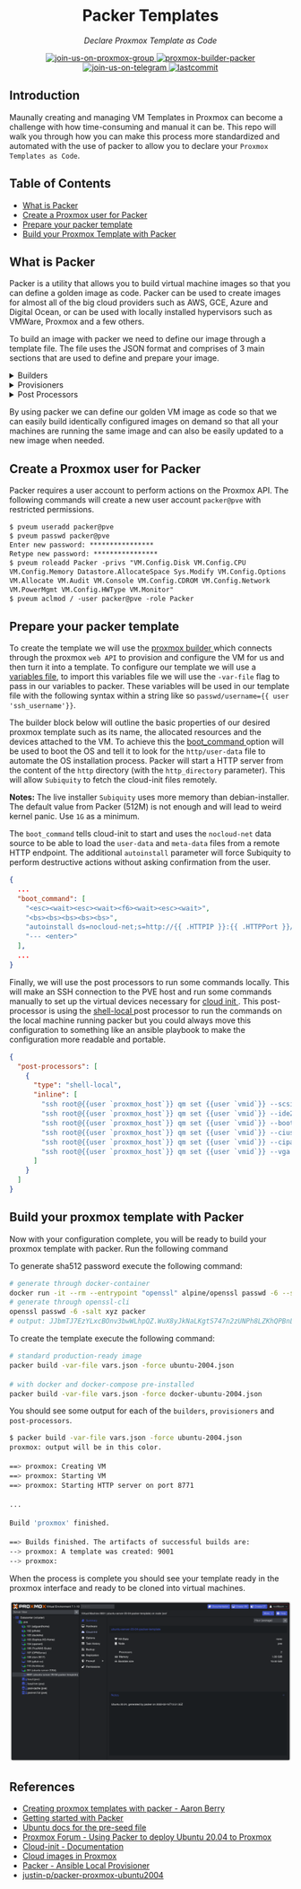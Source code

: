 <h1 align="center">Packer Templates</h1>
<p align="center">
    <em>Declare Proxmox Template as Code</em>
</p>
<p align="center">
    <a href="https://t.me/pve_zh">
        <img src="https://img.shields.io/badge/join-us%20on%20proxmox%20group-gray.svg?longCache=true&logo=proxmox&colorB=orange" alt="join-us-on-proxmox-group"/>
    </a>
    <a href="https://www.packer.io/plugins/builders/proxmox/">
        <img src="https://img.shields.io/badge/provider-proxmox%20builder-gray.svg?longCache=true&logo=packer&colorB=blueviolet" alt="proxmox-builder-packer"/>
    </a>
    <a href="https://t.me/joinchat/7AG3aEQ5I00wY2Q5">
        <img src="https://img.shields.io/badge/join-us%20on%20telegram-gray.svg?longCache=true&logo=telegram&colorB=blue" alt="join-us-on-telegram"/>
    </a>
    <a href="https://github.com/TechProber/cloud-estate">
        <img src="https://img.shields.io/github/last-commit/TechProber/cloud-estate" alt="lastcommit"/>
    </a>
</p>

## Introduction

Maunally creating and managing VM Templates in Proxmox can become a challenge with how time-consuming and manual it can be. This repo will walk you through how you can make this process more standardized and automated with the use of packer to allow you to declare your `Proxmox Templates as Code`.

## Table of Contents

- [What is Packer](#what-is-packer)
- [Create a Proxmox user for Packer](#create-proxmox-user-for-packer)
- [Prepare your packer template](#prepare-your-packer-template)
- [Build your Proxmox Template with Packer](#build-your-proxmox-template-with-packer)

## What is Packer

Packer is a utility that allows you to build virtual machine images so that you can define a golden image as code. Packer can be used to create images for almost all of the big cloud providers such as AWS, GCE, Azure and Digital Ocean, or can be used with locally installed hypervisors such as VMWare, Proxmox and a few others.

To build an image with packer we need to define our image through a template file. The file uses the JSON format and comprises of 3 main sections that are used to define and prepare your image.

<details><summary>Builders</summary>

</br>

> Builders: Components of Packer that are able to create a machine image for a single platform. A builder is invoked as part of a build in order to create the actual resulting images.

</details>

<details><summary>Provisioners</summary>

</br>

> Provisioners: Install and configure software within a running machine prior to that machine being turned into a static image. Example provisioners include shell scripts, Chef, Puppet, etc.

</details>

<details><summary>Post Processors</summary>

</br>

> Provisioners: Install and configure software within a running machine prior to that machine being turned into a static image. Example provisioners include shell scripts, Chef, Puppet, etc.

</details>

By using packer we can define our golden VM image as code so that we can easily build identically configured images on demand so that all your machines are running the same image and can also be easily updated to a new image when needed.

## Create a Proxmox user for Packer

Packer requires a user account to perform actions on the Proxmox API. The following commands will create a new user account `packer@pve` with restricted permissions.

```
$ pveum useradd packer@pve
$ pveum passwd packer@pve
Enter new password: ****************
Retype new password: ****************
$ pveum roleadd Packer -privs "VM.Config.Disk VM.Config.CPU VM.Config.Memory Datastore.AllocateSpace Sys.Modify VM.Config.Options VM.Allocate VM.Audit VM.Console VM.Config.CDROM VM.Config.Network VM.PowerMgmt VM.Config.HWType VM.Monitor"
$ pveum aclmod / -user packer@pve -role Packer
```

## Prepare your packer template

To create the template we will use the [ proxmox builder ](https://packer.io/docs/builders/proxmox.html) which connects through the proxmox `web API` to provision and configure the VM for us and then turn it into a template. To configure our template we will use a [variables file](https://github.com/TechProber/cloud-estate/blob/packer-templates/packer-templates/example.vars.json), to import this variables file we will use the `-var-file` flag to pass in our variables to packer. These variables will be used in our template file with the following syntax within a string like so `passwd/username={{ user 'ssh_username'}}`.

The builder block below will outline the basic properties of our desired proxmox template such as its name, the allocated resources and the devices attached to the VM. To achieve this the [ boot_command ](https://packer.io/docs/builders/qemu.html#boot-configuration) option will be used to boot the OS and tell it to look for the `http/user-data` file to automate the OS installation process. Packer will start a HTTP server from the content of the `http` directory (with the `http_directory` parameter). This will allow `Subiquity` to fetch the cloud-init files remotely.

**Notes:** The live installer `Subiquity` uses more memory than debian-installer. The default value from Packer (512M) is not enough and will lead to weird kernel panic. Use `1G` as a minimum.

The `boot_command` tells cloud-init to start and uses the `nocloud-net` data source to be able to load the `user-data` and `meta-data` files from a remote HTTP endpoint. The additional `autoinstall` parameter will force Subiquity to perform destructive actions without asking confirmation from the user.

```json
{
  ...
  "boot_command": [
    "<esc><wait><esc><wait><f6><wait><esc><wait>",
    "<bs><bs><bs><bs><bs>",
    "autoinstall ds=nocloud-net;s=http://{{ .HTTPIP }}:{{ .HTTPPort }}/ ",
    "--- <enter>"
  ],
  ...
}
```

Finally, we will use the post processors to run some commands locally. This will make an SSH connection to the PVE host and run some commands manually to set up the virtual devices necessary for [ cloud init ](https://pve.proxmox.com/wiki/Cloud-Init_Support#_preparing_cloud_init_templates). This post-processor is using the [ shell-local ](https://packer.io/docs/provisioners/shell-local.html) post processor to run the commands on the local machine running packer but you could always move this configuration to something like an ansible playbook to make the configuration more readable and portable.

```json
{
  "post-processors": [
    {
      "type": "shell-local",
      "inline": [
        "ssh root@{{user `proxmox_host`}} qm set {{user `vmid`}} --scsihw virtio-scsi-pci",
        "ssh root@{{user `proxmox_host`}} qm set {{user `vmid`}} --ide2 {{user `datastore`}}:cloudinit",
        "ssh root@{{user `proxmox_host`}} qm set {{user `vmid`}} --boot c --bootdisk scsi0",
        "ssh root@{{user `proxmox_host`}} qm set {{user `vmid`}} --ciuser {{ user `ssh_username` }}",
        "ssh root@{{user `proxmox_host`}} qm set {{user `vmid`}} --cipassword {{ user `ssh_password` }}",
        "ssh root@{{user `proxmox_host`}} qm set {{user `vmid`}} --vga std"
      ]
    }
  ]
}
```

## Build your proxmox template with Packer

Now with your configuration complete, you will be ready to build your proxmox template with packer. Run the following command

To generate sha512 password execute the following command:

```bash
# generate through docker-container
docker run -it --rm --entrypoint "openssl" alpine/openssl passwd -6 --salt xyz packer
# generate through openssl-cli
openssl passwd -6 -salt xyz packer
# output: JJbmTJ7EzYLxcBOnv3bwWLhpQZ.WuX8yJkNaLKgtS747n2zUNPh8LZKhQPBnLAptBG429x5r0RJ.ZFIXiIMPw/
```

To create the template execute the following command:

```bash
# standard production-ready image
packer build -var-file vars.json -force ubuntu-2004.json

# with docker and docker-compose pre-installed
packer build -var-file vars.json -force docker-ubuntu-2004.json
```

You should see some output for each of the `builders`, `provisioners` and `post-processors`.

```bash
$ packer build -var-file vars.json -force ubuntu-2004.json
proxmox: output will be in this color.

==> proxmox: Creating VM
==> proxmox: Starting VM
==> proxmox: Starting HTTP server on port 8771

...

Build 'proxmox' finished.

==> Builds finished. The artifacts of successful builds are:
--> proxmox: A template was created: 9001
--> proxmox:
```

When the process is complete you should see your template ready in the proxmox interface and ready to be cloned into virtual machines.

![](https://github.com/TechProber/cloud-estate/blob/master/packer-templates/assets/screenshot.png?raw=true)

## References

- [Creating proxmox templates with packer - Aaron Berry](https://dev.to/aaronktberry/creating-proxmox-templates-with-packer-1b35)
- [Getting started with Packer](https://packer.io/intro/getting-started/install.html)
- [Ubuntu docs for the pre-seed file](https://help.ubuntu.com/16.04/installation-guide/i386/apbs04.html)
- [Proxmox Forum - Using Packer to deploy Ubuntu 20.04 to Proxmox](https://forum.proxmox.com/threads/using-packer-to-deploy-ubuntu-20-04-to-proxmox.104275/)
- [Cloud-init - Documentation](https://cloudinit.readthedocs.io/en/0.7.7/index.html)
- [Cloud images in Proxmox](https://gist.github.com/chriswayg/b6421dcc69cb3b7e41f2998f1150e1df)
- [Packer - Ansible Local Provisioner](https://www.packer.io/plugins/provisioners/ansible/ansible-local)
- [justin-p/packer-proxmox-ubuntu2004](https://github.com/justin-p/packer-proxmox-ubuntu2004/blob/main/playbooks/tasks/enable_cloud-init.yml)
